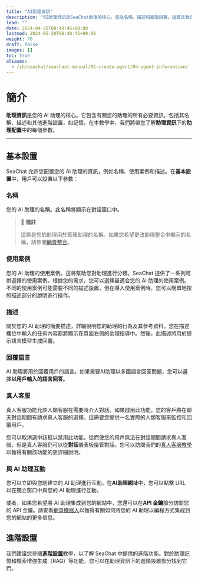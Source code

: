 ```yaml
---
title: "AI助理資訊"
description: "AI助理資訊是SeaChat助理的核心，包括名稱、描述和進階設置。這篇文章詳細介紹如何配置您的AI助理，以及如何使用進階功能如助理記憶和檢索增強生成(RAG)。如果您想了解更多關於SeaChat中進階功能的資訊，請查看進階設置教學。"
lead: ""
date: 2024-04-26T08:48:45+00:00
lastmod: 2024-05-20T08:48:45+00:00
weight: 70
draft: false
images: []
toc: true
aliases:
  - /zh/seachat/seachaat-manual/02-create-agent/04-agent-information/
---
```


# 簡介

**助理資訊**是您的 AI 助理的核心。它包含有關您的助理的所有必要資訊，包括其名稱、描述和其他進階設置，如記憶。在本教學中，我們將帶您了解**助理資訊**下的**助理配置**中的每個參數。

---

## 基本設置

SeaChat 允許您配置您的 AI 助理的資訊，例如名稱、使用案例和描述。在**基本設置**中，用戶可以設置以下參數：

### 名稱
您的 AI 助理的名稱。此名稱將顯示在對話窗口中。

> :page_facing_up: **備註**
>
> 這將是您的助理用於管理助理的名稱。如果您希望更改助理整合中顯示的名稱，請參閱[網頁整合](/zh/seachat/seachat-manual/04-channels/08-install-to-webpage/)。

### 使用案例
您的 AI 助理的使用案例。這將幫助您對助理進行分類。SeaChat 提供了一系列可供選擇的使用案例。根據您的需求，您可以選擇最適合您的 AI 助理的使用案例。不同的使用案例可能需要不同的描述設置，但在導入使用案例時，您可以簡單地按照描述部分的說明進行操作。


### 描述
關於您的 AI 助理的簡要描述，詳細說明您的助理的行為及其參考資料。您在描述欄位中輸入的任何內容都將顯示在頁面右側的助理指導中。然後，此描述將用於提示語言模型生成回覆。


### 回覆語言
AI 助理將用於回覆用戶的語言。如果需要AI助理以多國語言回答問題，您可以選擇**以用戶輸入的語言回答**。


### 真人客服
真人客服功能允許人類客服在需要時介入對話。如果啟用此功能，您的客戶將在聊天對話期間有請求真人客服的選擇。這需要您提供一名實際的人類客服來監控和回覆用戶。

您可以取消選中該框以禁用此功能，從而使您的用戶無法在對話期間請求真人客服，但是真人客服仍可以從**對話**儀表板接管對話。您可以訪問我們的[真人客服教學](/zh/seachat/seachat-manual/02-create-agent/04-agent-information/)以獲得有關該功能的更詳細說明。

### 與 AI 助理互動
您可以立即與您剛建立的 AI 助理進行互動。在**AI助理網址**中，您可以點擊 URL 以在獨立窗口中與您的 AI 助理進行互動。

或者，如果您希望將 AI 助理集成到您的網站中，您還可以在**API 金鑰**部分訪問您的 API 金鑰。請查看[網頁機器人](/zh/seachat/seachat-manual/04-channels/08-install-to-webpage/)以獲得有關如何將您的 AI 助理以編程方式集成到您的網站的更多信息。


## 進階設置

我們建議您參閱[**進階設置**](/zh/seachat/seachaat-manual/02-create-agent/05-advanced-settings)教學，以了解 SeaChat 中提供的進階功能。對於助理記憶和檢索增強生成（RAG）等功能，您可以在助理資訊下的進階設置部分找到它們。


